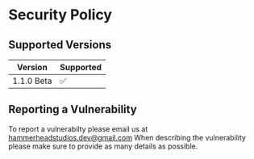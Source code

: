 # Security Policy

## Supported Versions

| Version | Supported          |
| ------- | ------------------ |
| 1.1.0 Beta | :white_check_mark: |

## Reporting a Vulnerability
To report a vulnerabilty please email us at hammerheadstudios.dev@gmail.com When describing the vulnerability please make sure to provide as many details as possible.
